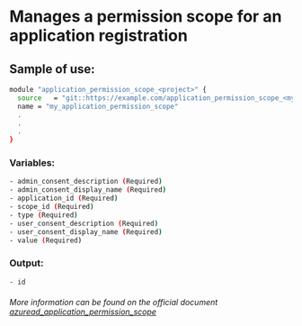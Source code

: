 # Manages a permission scope for an application registration

## Sample of use:

```bash
module "application_permission_scope_<project>" {
  source   = "git::https://example.com/application_permission_scope_<my_repo>.git"
  name = "my_application_permission_scope"
  .
  .
  .
}
```

### Variables:

```bash
- admin_consent_description (Required)
- admin_consent_display_name (Required)
- application_id (Required)
- scope_id (Required)
- type (Required)
- user_consent_description (Required)
- user_consent_display_name (Required)
- value (Required)
```

### Output:

```bash
- id
```

###### More information can be found on the official document [azuread_application_permission_scope](https://registry.terraform.io/providers/hashicorp/azuread/latest/docs/resources/application_permission_scope)